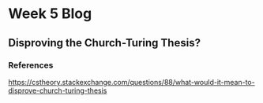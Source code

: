# Week 5 Blog
## Disproving the Church-Turing Thesis?
### References
https://cstheory.stackexchange.com/questions/88/what-would-it-mean-to-disprove-church-turing-thesis